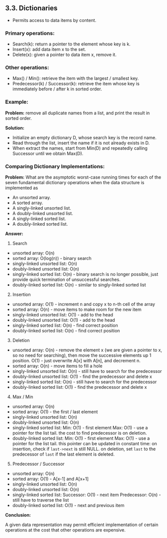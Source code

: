 ## 3.3. Dictionaries

- Permits access to data items by content.

### Primary operations:

- Search(k): return a pointer to the element whose key is k.
- Insert(x): add data item x to the set.
- Delete(x): given a pointer to data item x, remove it.

### Other operations:

- Max() / Min(): retrieve the item with the largest / smallest key.
- Predecessor(k) / Successor(k): retrieve the item whose key is immediately before / after k in sorted order.

### Example:

**Problem:** remove all duplicate names from a list, and print the result in sorted order.

**Solution:**

- Initialize an empty dictionary D, whose search key is the record name.
- Read through the list, insert the name if it is not already exists in D.
- When extract the names, start from Min(D) and repeatedly calling Successor until we obtain Max(D).

### Comparing Dictionary Implementations:

**Problem:**
What are the asymptotic worst-case running times for each of the seven
fundamental dictionary operations when the data structure is implemented as

- An unsorted array.
- A sorted array.
- A singly-linked unsorted list.
- A doubly-linked unsorted list.
- A singly-linked sorted list.
- A doubly-linked sorted list.

**Answer:**

1. Search

- unsorted array: O(n)
- sorted array: O(log(n)) - binary search
- singly-linked unsorted list: O(n)
- doubly-linked unsorted list: O(n)
- singly-linked sorted list: O(n) - binary search is no longer possible, just provide quick termination of unsuccessful searches.
- doubly-linked sorted list: O(n) - similar to singly-linked sorted list

2. Insertion

- unsorted array: O(1) - increment n and copy x to n-th cell of the array
- sorted array: O(n) - move items to make room for the new item
- singly-linked unsorted list: O(1) - add to the head
- doubly-linked unsorted list: O(1) - add to the head
- singly-linked sorted list: O(n) - find correct position
- doubly-linked sorted list: O(n) - find correct position

3. Deletion

- unsorted array:
  O(n) - remove the element x (we are given a pointer to x, so no need for searching), then move the successive elements up 1 position.
  O(1) - just overwrite A[x] with A[n], and decrement n.
- sorted array: O(n) - move items to fill a hole
- singly-linked unsorted list: O(n) - still have to search for the predecessor
- doubly-linked unsorted list: O(1) - find the predecessor and delete x
- singly-linked sorted list: O(n) - still have to search for the predecessor
- doubly-linked sorted list: O(1) - find the predecessor and delete x

4. Max / Min

- unsorted array: O(n)
- sorted array: O(1) - the first / last element
- singly-linked unsorted list: O(n)
- doubly-linked unsorted list: O(n)
- singly-linked sorted list:
  Min: O(1) - first element
  Max: O(1) - use a pointer for the list tail.
  the cost to find predecessor is on deletion.
- doubly-linked sorted list:
  Min: O(1) - first element
  Max: O(1) - use a pointer for the list tail.
  this pointer can be updated in constant time:
  on insertion, check if `last->next` is still NULL.
  on deletion, set `last` to the predecessor of `last` if the last element is deleted.

5. Predecessor / Successor

- unsorted array: O(n)
- sorted array: O(1) - A[x-1] and A[x+1]
- singly-linked unsorted list: O(n)
- doubly-linked unsorted list: O(n)
- singly-linked sorted list: 
Successor: O(1) - next item
Predecessor: O(n) - still have to traverse the list
- doubly-linked sorted list: O(1) - next and previous item

**Conclusion:**

A given data representation may permit efficient implementation of certain operations at the cost that other operations are expensive.
